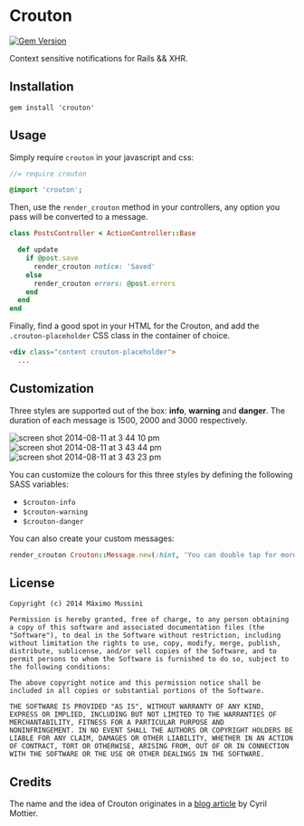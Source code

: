 Crouton
=====================
[![Gem Version](https://badge.fury.io/rb/crouton.svg)](http://badge.fury.io/rb/crouton)

Context sensitive notifications for Rails && XHR.

## Installation

    gem install 'crouton'

## Usage

Simply require `crouton` in your javascript and css:

``` javascript
//= require crouton
```

``` sass
@import 'crouton';
```

Then, use the `render_crouton` method in your controllers, any option you pass
will be converted to a message.

``` ruby
class PostsController < ActionController::Base

  def update
    if @post.save
      render_crouton notice: 'Saved'
    else
      render_crouton errors: @post.errors
    end
  end
end
```

Finally, find a good spot in your HTML for the Crouton, and add the
`.crouton-placeholder` CSS class in the container of choice.

```html
<div class="content crouton-placeholder">
  ...
```

## Customization
Three styles are supported out of the box: __info__, __warning__ and __danger__.
The duration of each message is 1500, 2000 and 3000 respectively.

![screen shot 2014-08-11 at 3 44 10 pm](https://cloud.githubusercontent.com/assets/1158253/3881070/74f526c4-218a-11e4-8ada-63110a789647.png)
![screen shot 2014-08-11 at 3 43 44 pm](https://cloud.githubusercontent.com/assets/1158253/3881068/74eb79e4-218a-11e4-9734-3a118e9ff853.png)
![screen shot 2014-08-11 at 3 43 23 pm](https://cloud.githubusercontent.com/assets/1158253/3881069/74ebb8a0-218a-11e4-90e6-3efe5cfade53.png)

You can customize the colours for this three styles by defining the following SASS variables:
 - `$crouton-info`
 - `$crouton-warning`
 - `$crouton-danger`

You can also create your custom messages:

```ruby
render_crouton Crouton::Message.new(:hint, 'You can double tap for more info.', duration: 5000), placeholder: '.custom-crouton-placeholder'
```

License
--------

    Copyright (c) 2014 Máximo Mussini

    Permission is hereby granted, free of charge, to any person obtaining
    a copy of this software and associated documentation files (the
    "Software"), to deal in the Software without restriction, including
    without limitation the rights to use, copy, modify, merge, publish,
    distribute, sublicense, and/or sell copies of the Software, and to
    permit persons to whom the Software is furnished to do so, subject to
    the following conditions:

    The above copyright notice and this permission notice shall be
    included in all copies or substantial portions of the Software.

    THE SOFTWARE IS PROVIDED "AS IS", WITHOUT WARRANTY OF ANY KIND,
    EXPRESS OR IMPLIED, INCLUDING BUT NOT LIMITED TO THE WARRANTIES OF
    MERCHANTABILITY, FITNESS FOR A PARTICULAR PURPOSE AND
    NONINFRINGEMENT. IN NO EVENT SHALL THE AUTHORS OR COPYRIGHT HOLDERS BE
    LIABLE FOR ANY CLAIM, DAMAGES OR OTHER LIABILITY, WHETHER IN AN ACTION
    OF CONTRACT, TORT OR OTHERWISE, ARISING FROM, OUT OF OR IN CONNECTION
    WITH THE SOFTWARE OR THE USE OR OTHER DEALINGS IN THE SOFTWARE.


Credits
--------

The name and the idea of Crouton originates in a [blog article](http://cyrilmottier.com/2012/07/24/the-making-of-prixing-4-activity-tied-notifications/) by Cyril Mottier.
